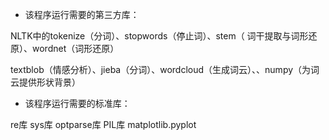 
* 该程序运行需要的第三方库：

NLTK中的tokenize（分词）、stopwords（停止词）、stem（ 词干提取与词形还原）、wordnet（词形还原）

textblob（情感分析）、jieba（分词）、wordcloud（生成词云）、、numpy（为词云提供形状背景）

* 该程序运行需要的标准库：

re库 sys库 optparse库 PIL库 matplotlib.pyplot
